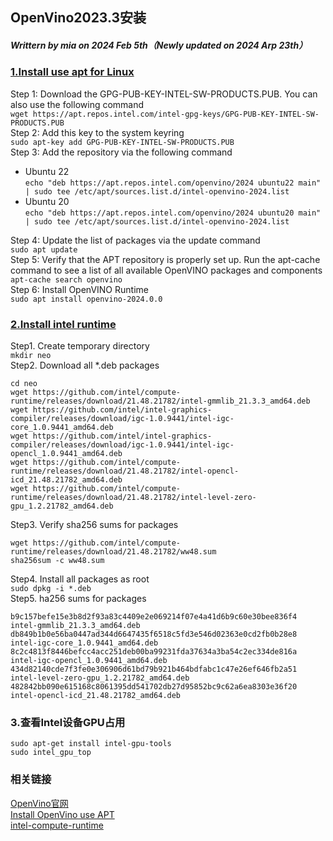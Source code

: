 ## OpenVino2023.3安装
##### Writtern by mia on 2024 Feb 5th（Newly updated on 2024 Arp 23th）
### [1.Install use apt for Linux](https://www.intel.cn/content/www/cn/zh/developer/tools/openvino-toolkit/download.html?VERSION=v_2024_0_0&OP_SYSTEM=LINUX&DISTRIBUTION=APT)
Step 1: Download the GPG-PUB-KEY-INTEL-SW-PRODUCTS.PUB. You can also use the following command  
```wget https://apt.repos.intel.com/intel-gpg-keys/GPG-PUB-KEY-INTEL-SW-PRODUCTS.PUB```  
Step 2: Add this key to the system keyring  
```sudo apt-key add GPG-PUB-KEY-INTEL-SW-PRODUCTS.PUB```  
Step 3: Add the repository via the following command  
* Ubuntu 22  
```echo "deb https://apt.repos.intel.com/openvino/2024 ubuntu22 main" | sudo tee /etc/apt/sources.list.d/intel-openvino-2024.list```
* Ubuntu 20  
```echo "deb https://apt.repos.intel.com/openvino/2024 ubuntu20 main" | sudo tee /etc/apt/sources.list.d/intel-openvino-2024.list```  

Step 4: Update the list of packages via the update command  
```sudo apt update```  
Step 5: Verify that the APT repository is properly set up. Run the apt-cache command to see a list of all available OpenVINO packages and components  
```apt-cache search openvino```  
Step 6: Install OpenVINO Runtime  
```sudo apt install openvino-2024.0.0```  


### [2.Install intel runtime](https://github.com/intel/compute-runtime/releases/tag/21.48.21782)
Step1. Create temporary directory  
```mkdir neo```  
Step2. Download all *.deb packages
```
cd neo
wget https://github.com/intel/compute-runtime/releases/download/21.48.21782/intel-gmmlib_21.3.3_amd64.deb
wget https://github.com/intel/intel-graphics-compiler/releases/download/igc-1.0.9441/intel-igc-core_1.0.9441_amd64.deb
wget https://github.com/intel/intel-graphics-compiler/releases/download/igc-1.0.9441/intel-igc-opencl_1.0.9441_amd64.deb
wget https://github.com/intel/compute-runtime/releases/download/21.48.21782/intel-opencl-icd_21.48.21782_amd64.deb
wget https://github.com/intel/compute-runtime/releases/download/21.48.21782/intel-level-zero-gpu_1.2.21782_amd64.deb
```  
Step3. Verify sha256 sums for packages
```
wget https://github.com/intel/compute-runtime/releases/download/21.48.21782/ww48.sum
sha256sum -c ww48.sum
```    
Step4. Install all packages as root  
```sudo dpkg -i *.deb```  
Step5. ha256 sums for packages  
```
b9c157befe15e3b8d2f93a83c4409e2e069214f07e4a41d6b9c60e30bee836f4 intel-gmmlib_21.3.3_amd64.deb
db849b1b0e56ba0447ad344d6647435f6518c5fd3e546d02363e0cd2fb0b28e8 intel-igc-core_1.0.9441_amd64.deb
8c2c4813f8446befcc4acc251deb00ba99231fda37634a3ba54c2ec334de816a intel-igc-opencl_1.0.9441_amd64.deb
434d82140cde7f3fe0e306906d61bd79b921b464bdfabc1c47e26ef646fb2a51 intel-level-zero-gpu_1.2.21782_amd64.deb
482842bb090e615168c8061395dd541702db27d95852bc9c62a6ea8303e36f20 intel-opencl-icd_21.48.21782_amd64.deb
```


### 3.查看Intel设备GPU占用
```sudo apt-get install intel-gpu-tools```  
```sudo intel_gpu_top```  

### 相关链接
[OpenVino官网](https://docs.openvino.ai/2023.3/home.html)  
[Install OpenVino use APT](https://docs.openvino.ai/2023.3/openvino_docs_install_guides_overview.html?VERSION=v_2023_3_0&OP_SYSTEM=LINUX&DISTRIBUTION=APT)  
[intel-compute-runtime](https://github.com/intel/compute-runtime/releases)  

